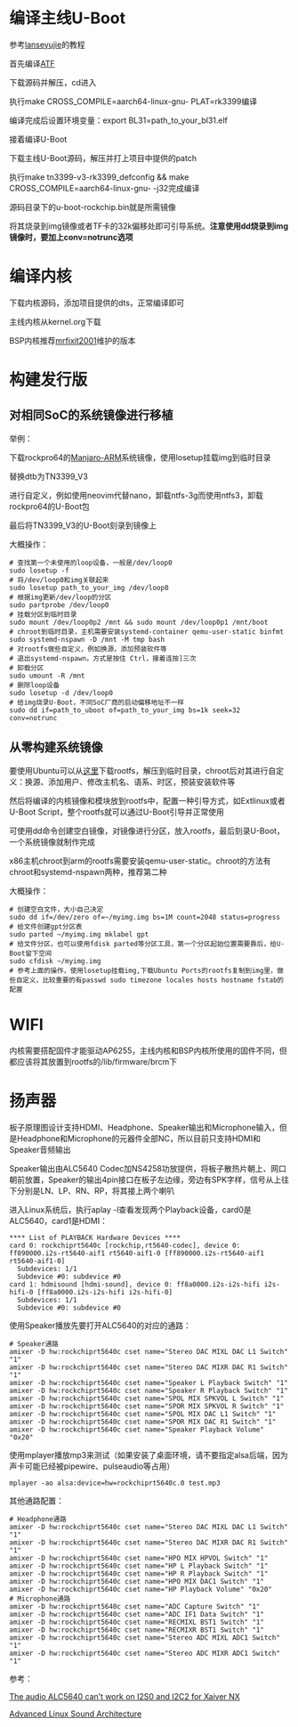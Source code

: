 # 编译主线U-Boot

参考[lanseyujie](https://github.com/lanseyujie/tn3399_v3)的教程

首先编译[ATF](https://github.com/ARM-software/arm-trusted-firmware/tags)

下载源码并解压，cd进入

执行make CROSS_COMPILE=aarch64-linux-gnu- PLAT=rk3399编译

编译完成后设置环境变量：export BL31=path_to_your_bl31.elf

接着编译U-Boot

下载主线U-Boot源码，解压并打上项目中提供的patch

执行make tn3399-v3-rk3399_defconfig && make CROSS_COMPILE=aarch64-linux-gnu- -j32完成编译

源码目录下的u-boot-rockchip.bin就是所需镜像

将其烧录到img镜像或者TF卡的32k偏移处即可引导系统。**注意使用dd烧录到img镜像时，要加上conv=notrunc选项**

# 编译内核

下载内核源码，添加项目提供的dts，正常编译即可

主线内核从kernel.org下载

BSP内核推荐[mrfixit2001](https://github.com/mrfixit2001/rockchip-kernel)维护的版本

# 构建发行版

## 对相同SoC的系统镜像进行移植

举例：

下载rockpro64的[Manjaro-ARM](https://github.com/manjaro-arm/rockpro64-images)系统镜像，使用losetup挂载img到临时目录

替换dtb为TN3399_V3

进行自定义，例如使用neovim代替nano，卸载ntfs-3g而使用ntfs3，卸载rockpro64的U-Boot包

最后将TN3399_V3的U-Boot刻录到镜像上

大概操作：

```
# 查找第一个未使用的loop设备，一般是/dev/loop0
sudo losetup -f
# 将/dev/loop0和img关联起来
sudo losetup path_to_your_img /dev/loop0
# 根据img更新/dev/loop的分区
sudo partprobe /dev/loop0
# 挂载分区到临时目录
sudo mount /dev/loop0p2 /mnt && sudo mount /dev/loop0p1 /mnt/boot
# chroot到临时目录，主机需要安装systemd-container qemu-user-static binfmt
sudo systemd-nspawn -D /mnt -M tmp bash
# 对rootfs做些自定义，例如换源，添加预装软件等
# 退出systemd-nspawn，方式是按住 Ctrl，接着连按]三次
# 卸载分区
sudo umount -R /mnt
# 删除loop设备
sudo losetup -d /dev/loop0
# 给img烧录U-Boot，不同SoC厂商的启动偏移地址不一样
sudo dd if=path_to_uboot of=path_to_your_img bs=1k seek=32 conv=notrunc
```

## 从零构建系统镜像

要使用Ubuntu可以从[这里](http://mirrors.ustc.edu.cn/ubuntu-cdimage/ubuntu-base/releases/)下载rootfs，解压到临时目录，chroot后对其进行自定义：换源、添加用户、修改主机名、语系、时区，预装安装软件等

然后将编译的内核镜像和模块放到rootfs中，配置一种引导方式，如Extlinux或者U-Boot Script，整个rootfs就可以通过U-Boot引导并正常使用

可使用dd命令创建空白镜像，对镜像进行分区，放入rootfs，最后刻录U-Boot，一个系统镜像就制作完成

x86主机chroot到arm的rootfs需要安装qemu-user-static。chroot的方法有chroot和systemd-nspawn两种，推荐第二种

大概操作：

```
# 创建空白文件，大小自己决定
sudo dd if=/dev/zero of=~/myimg.img bs=1M count=2048 status=progress
# 给文件创建gpt分区表
sudo parted ~/myimg.img mklabel gpt
# 给文件分区，也可以使用fdisk parted等分区工具，第一个分区起始位置需要靠后，给U-Boot留下空间
sudo cfdisk ~/myimg.img
# 参考上面的操作，使用losetup挂载img,下载Ubuntu Ports的rootfs复制到img里，做些自定义，比较重要的有passwd sudo timezone locales hosts hostname fstab的配置
```

# WIFI

内核需要搭配固件才能驱动AP6255，主线内核和BSP内核所使用的固件不同，但都应该将其放置到rootfs的/lib/firmware/brcm下

# 扬声器

板子原理图设计支持HDMI、Headphone、Speaker输出和Microphone输入，但是Headphone和Microphone的元器件全部NC，所以目前只支持HDMI和Speaker音频输出

Speaker输出由ALC5640 Codec加NS4258功放提供，将板子散热片朝上、网口朝前放置，Speaker的输出4pin接口在板子左边缘，旁边有SPK字样，信号从上往下分别是LN、LP、RN、RP，将其接上两个喇叭

进入Linux系统后，执行aplay -l查看发现两个Playback设备，card0是ALC5640，card1是HDMI：

```
**** List of PLAYBACK Hardware Devices ****
card 0: rockchiprt5640c [rockchip,rt5640-codec], device 0: ff890000.i2s-rt5640-aif1 rt5640-aif1-0 [ff890000.i2s-rt5640-aif1 rt5640-aif1-0]
  Subdevices: 1/1
  Subdevice #0: subdevice #0
card 1: hdmisound [hdmi-sound], device 0: ff8a0000.i2s-i2s-hifi i2s-hifi-0 [ff8a0000.i2s-i2s-hifi i2s-hifi-0]
  Subdevices: 1/1
  Subdevice #0: subdevice #0
```

使用Speaker播放先要打开ALC5640的对应的通路：

```
# Speaker通路
amixer -D hw:rockchiprt5640c cset name="Stereo DAC MIXL DAC L1 Switch" "1"
amixer -D hw:rockchiprt5640c cset name="Stereo DAC MIXR DAC R1 Switch" "1"
amixer -D hw:rockchiprt5640c cset name="Speaker L Playback Switch" "1"
amixer -D hw:rockchiprt5640c cset name="Speaker R Playback Switch" "1"
amixer -D hw:rockchiprt5640c cset name="SPOL MIX SPKVOL L Switch" "1"
amixer -D hw:rockchiprt5640c cset name="SPOR MIX SPKVOL R Switch" "1"
amixer -D hw:rockchiprt5640c cset name="SPOL MIX DAC L1 Switch" "1"
amixer -D hw:rockchiprt5640c cset name="SPOR MIX DAC R1 Switch" "1"
amixer -D hw:rockchiprt5640c cset name="Speaker Playback Volume" "0x20"
```

使用mplayer播放mp3来测试（如果安装了桌面环境，请不要指定alsa后端，因为声卡可能已经被pipewire、pulseaudio等占用）

```
mplayer -ao alsa:device=hw=rockchiprt5640c.0 test.mp3
```

其他通路配置：

```
# Headphone通路
amixer -D hw:rockchiprt5640c cset name="Stereo DAC MIXL DAC L1 Switch" "1"
amixer -D hw:rockchiprt5640c cset name="Stereo DAC MIXR DAC R1 Switch" "1"
amixer -D hw:rockchiprt5640c cset name="HPO MIX HPVOL Switch" "1"
amixer -D hw:rockchiprt5640c cset name="HP L Playback Switch" "1"
amixer -D hw:rockchiprt5640c cset name="HP R Playback Switch" "1"
amixer -D hw:rockchiprt5640c cset name="HPO MIX DAC1 Switch" "1"
amixer -D hw:rockchiprt5640c cset name="HP Playback Volume" "0x20"
# Microphone通路
amixer -D hw:rockchiprt5640c cset name="ADC Capture Switch" "1"
amixer -D hw:rockchiprt5640c cset name="ADC IF1 Data Switch" "1"
amixer -D hw:rockchiprt5640c cset name="RECMIXL BST1 Switch" "1"
amixer -D hw:rockchiprt5640c cset name="RECMIXR BST1 Switch" "1"
amixer -D hw:rockchiprt5640c cset name="Stereo ADC MIXL ADC1 Switch" "1"
amixer -D hw:rockchiprt5640c cset name="Stereo ADC MIXR ADC1 Switch" "1"
```

参考：

[The audio ALC5640 can’t work on I2S0 and I2C2 for Xaiver NX](https://forums.developer.nvidia.com/t/the-audio-alc5640-cant-work-on-i2s0-and-i2c2-for-xaiver-nx/179617)

[Advanced Linux Sound Architecture](https://wiki.archlinux.org/title/Advanced_Linux_Sound_Architecture)